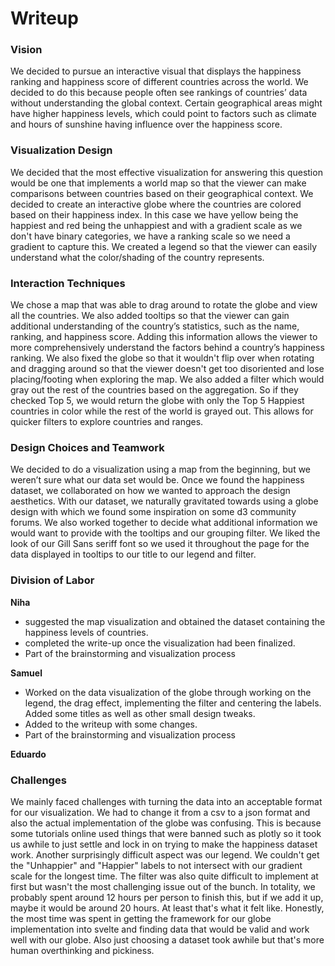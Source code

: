 # Writeup

### Vision
We decided to pursue an interactive visual that displays the happiness ranking and happiness score of different countries across the world.
We decided to do this because people often see rankings of countries’ data without understanding the global context. 
Certain geographical areas might have higher happiness levels, which could point to factors such as climate and hours of sunshine having influence over the happiness score.


### Visualization Design
We decided that the most effective visualization for answering this question would be one that implements a world map so that the viewer can make comparisons between countries based on their geographical context. We decided to create an interactive globe where the countries are colored based on their happiness index. In this case we have yellow being the happiest and red being the unhappiest and with a gradient scale as we don't have binary categories, we have a ranking scale so we need a gradient to capture this. We created a legend so that the viewer can easily understand what the color/shading of the country represents. 

### Interaction Techniques
We chose a map that was able to drag around to rotate the globe and view all the countries. We also added tooltips so that the viewer can gain additional understanding of the country’s statistics, such as the name, ranking, and happiness score. Adding this information allows the viewer to more comprehensively understand the factors behind a country’s happiness ranking. We also fixed the globe so that it wouldn't flip over when rotating and dragging around so that the viewer doesn't get too disoriented and lose placing/footing when exploring the map.
We also added a filter which would gray out the rest of the countries based on the aggregation. So if they checked Top 5, we would return the globe with only the Top 5 Happiest countries in color while the rest of the world is grayed out. This allows for quicker filters to explore countries and ranges.

### Design Choices and Teamwork
We decided to do a visualization using a map from the beginning, but we weren’t sure what our data set would be. Once we found the happiness dataset, we collaborated on how we wanted to approach the design aesthetics. With our dataset, we naturally gravitated towards using a globe design with which we found some inspiration on some d3 community forums. We also worked together to decide what additional information we would want to provide with the tooltips and our grouping filter. We liked the look of our Gill Sans seriff font so we used it throughout the page for the data displayed in tooltips to our title to our legend and filter.

### Division of Labor
**Niha**
- suggested the map visualization and obtained the dataset containing the happiness levels of countries.
- completed the write-up once the visualization had been finalized.
- Part of the brainstorming and visualization process

**Samuel**
- Worked on the data visualization of the globe through working on the legend, the drag effect, implementing the filter and centering the labels. Added some titles as well as other small design tweaks.
- Added to the writeup with some changes.
- Part of the brainstorming and visualization process

**Eduardo**

### Challenges
We mainly faced challenges with turning the data into an acceptable format for our visualization. We had to change it from a csv to a json format and also the actual implementation of the globe was confusing. This is because some tutorials online used things that were banned such as plotly so it took us awhile to just settle and lock in on trying to make the happiness dataset work. Another surprisingly difficult aspect was our legend. We couldn't get the "Unhappier" and "Happier" labels to not intersect with our gradient scale for the longest time. The filter was also quite difficult to implement at first but wasn't the most challenging issue out of the bunch. In totality, we probably spent around 12 hours per person to finish this, but if we add it up, maybe it would be around 20 hours. At least that's what it felt like.
Honestly, the most time was spent in getting the framework for our globe implementation into svelte and finding data that would be valid and work well with our globe. Also just choosing a dataset took awhile but that's more human overthinking and pickiness.
